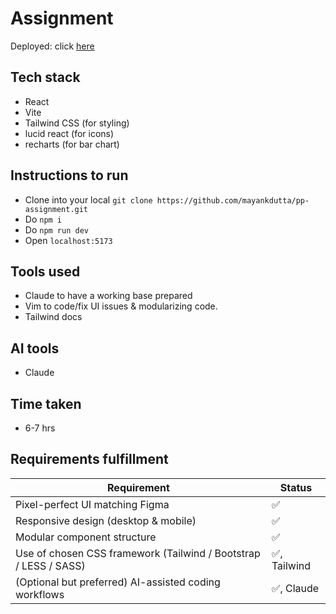 # Assignment 
Deployed: click [here](https://pp-assignment-iota.vercel.app/)
## Tech stack 
- React
- Vite
- Tailwind CSS (for styling)
- lucid react (for icons)
- recharts (for bar chart)

## Instructions to run 
- Clone into your local `git clone https://github.com/mayankdutta/pp-assignment.git`
- Do `npm i`
- Do `npm run dev`
- Open `localhost:5173`

## Tools used 
- Claude to have a working base prepared
- Vim to code/fix UI issues & modularizing code.
- Tailwind docs

## AI tools
- Claude

## Time taken 
- 6-7 hrs

## Requirements fulfillment
| Requirement | Status | 
| -- | -- |
| Pixel-perfect UI matching Figma | ✅ |
| Responsive design (desktop & mobile) | ✅ |
| Modular component structure | ✅ |
| Use of chosen CSS framework (Tailwind / Bootstrap / LESS / SASS) | ✅, Tailwind |
| (Optional but preferred) AI-assisted coding workflows | ✅, Claude |
